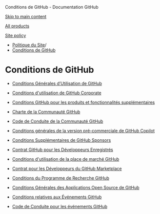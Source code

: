 Conditions de GitHub - Documentation GitHub

[Skip to main content](#main-content)

[All products](/fr)

[Site policy](/site-policy)

* [Politique du Site](/fr/site-policy)/
* [Conditions de GitHub](/fr/site-policy/github-terms)

Conditions de GitHub
==========

* [Conditions Générales d’Utilisation de GitHub](/fr/site-policy/github-terms/github-terms-of-service)

* [Conditions d'utilisation de GitHub Corporate](/fr/site-policy/github-terms/github-corporate-terms-of-service)

* [Conditions GitHub pour les produits et fonctionnalités supplémentaires](/fr/site-policy/github-terms/github-terms-for-additional-products-and-features)

* [Charte de la Communauté GitHub](/fr/site-policy/github-terms/github-community-guidelines)

* [Code de Conduite de la Communauté GitHub](/fr/site-policy/github-terms/github-community-code-of-conduct)

* [Conditions générales de la version pré-commerciale de GitHub Copilot](/fr/site-policy/github-terms/github-copilot-pre-release-terms)

* [Conditions Supplémentaires de GitHub Sponsors](/fr/site-policy/github-terms/github-sponsors-additional-terms)

* [Contrat GitHub pour les Développeurs Enregistrés](/fr/site-policy/github-terms/github-registered-developer-agreement)

* [Conditions d'utilisation de la place de marché GitHub](/fr/site-policy/github-terms/github-marketplace-terms-of-service)

* [Contrat pour les Développeurs du GitHub Marketplace](/fr/site-policy/github-terms/github-marketplace-developer-agreement)

* [Conditions du Programme de Recherche GitHub](/fr/site-policy/github-terms/github-research-program-terms)

* [Conditions Générales des Applications Open Source de GitHub](/fr/site-policy/github-terms/github-open-source-applications-terms-and-conditions)

* [Conditions relatives aux Événements GitHub](/fr/site-policy/github-terms/github-event-terms)

* [Code de Conduite pour les événements GitHub](/fr/site-policy/github-terms/github-event-code-of-conduct)
